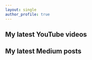 ```yaml
---
layout: single
author_profile: true
---
```


## My latest YouTube videos

<ul>
<!--START_SECTION:youtube-->
<!--END_SECTION:youtube-->
</ul>

## My latest Medium posts

<ul>
<!--START_SECTION:medium-->
<!--END_SECTION:medium-->
</ul>